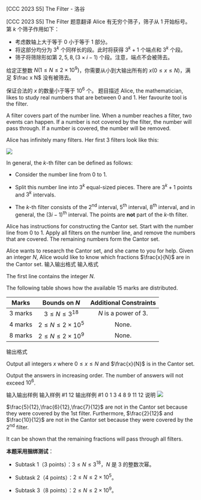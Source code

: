 



[CCC 2023 S5] The Filter - 洛谷














[CCC 2023 S5] The Filter
题意翻译
Alice 有无穷个筛子，筛子从 $1$ 开始标号。第 $k$ 个筛子作用如下：

- 考虑数轴上大于等于 $0$ 小于等于 $1$ 部分。
- 将这部分均分为 $3^k$ 个同样长的段。此时将获得 $3^k+1$ 个端点和 $3^k$ 个段。
- 筛子将筛除形如第 $2,5,8,(3 \times i-1)$ 个段。注意，端点不会被筛去。

给定正整数 $N(1\leq N \leq 2 \times 10^9)$，你需要从小到大输出所有的 $x(0\leq x \leq N)$，满足 $\frac x N$ 没有被筛去。

保证合法的 $x$ 的数量小于等于 $10^6$ 个。
题目描述
Alice, the mathematician, likes to study real numbers that are between $0$ and $1$. Her favourite tool is the filter.

A filter covers part of the number line. When a number reaches a filter, two events can happen. If a number is not covered by the filter, the number will pass through. If a number is covered, the number will be removed.

Alice has infinitely many filters. Her first $3$ filters look like this:

![](https://cdn.luogu.com.cn/upload/image_hosting/2rm8ihzn.png)

In general, the $k\text{-th}$ filter can be defined as follows:

- Consider the number line from $0$ to $1$.

- Split this number line into $3^k$ equal-sized pieces. There are $3^k + 1$ points and $3^k$ intervals.

- The $k\text{-th}$ filter consists of the $2^{\text{nd}}$ interval, $5^{\text{th}}$ interval, $8^{\text{th}}$ interval, and in general, the $(3i-1)^{\text{th}}$ interval. The points are **not** part of the $k\text{-th}$ filter.

Alice has instructions for constructing the Cantor set. Start with the number line from $0$ to $1$. Apply all filters on the number line, and remove the numbers that are covered. The remaining numbers form the Cantor set.

Alice wants to research the Cantor set, and she came to you for help. Given an integer $N$, Alice would like to know which fractions $\frac{x}{N}$ are in the Cantor set.
输入输出格式
输入格式

The first line contains the integer $N$.

The following table shows how the available $15$ marks are distributed.

| Marks | Bounds on $N$ | Additional Constraints |
| :----------: | :----------: | :----------: |
| $3$ marks | $3 \leq N \leq 3^{18}$ | $N$ is a power of $3$. |
| $4$ marks | $2 \leq N \leq 2 \times 10^5$ | None. |
| $8$ marks | $2 \leq N \leq 2 \times 10^9$ | None. |

输出格式

Output all integers $x$ where $0 \leq x \leq N$ and $\frac{x}{N}$ is in the Cantor set.

Output the answers in increasing order. The number of answers will not exceed $10^6$.

输入输出样例
输入样例 #1
12
输出样例 #1
0
1
3
4
8
9
11
12
说明
![](https://cdn.luogu.com.cn/upload/image_hosting/jy3xb2rz.png)

$\frac{5}{12},\frac{6}{12},\frac{7}{12}$ are not in the Cantor set because they were covered by the 1st filter.
Furthermore, $\frac{2}{12}$ and $\frac{10}{12}$
are not in the Cantor set because they were covered by the $2^{\text{nd}}$ filter.

It can be shown that the remaining fractions will pass through all filters.

**本题采用捆绑测试**：

- Subtask 1（3 points）：$3 \leq N \leq 3 ^{18}$，$N$ 是 $3$ 的整数次幂。

- Subtask 2（4 points）：$2 \leq N \leq 2\times 10^5$。

- Subtask 3（8 points）：$2 \leq N \leq 2 \times 10^9$。






